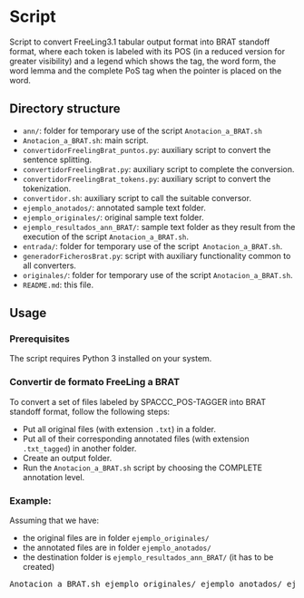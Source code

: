 # Script

Script to convert FreeLing3.1 tabular output format into BRAT standoff format, where each token is labeled with 
its POS (in a reduced version for greater visibility) and a legend which shows the tag, the word form, the word 
lemma and the complete PoS tag when the pointer is placed on the word.


## Directory structure

* `ann/`: folder for temporary use of the script `Anotacion_a_BRAT.sh`
* `Anotacion_a_BRAT.sh`: main script.
* `convertidorFreelingBrat_puntos.py`: auxiliary script to convert the sentence splitting. 
* `convertidorFreelingBrat.py`: auxiliary script to complete the conversion.
* `convertidorFreelingBrat_tokens.py`: auxiliary script to convert the tokenization.
* `convertidor.sh`: auxiliary script to call the suitable conversor.
* `ejemplo_anotados/`: annotated sample text folder.
* `ejemplo_originales/`: original sample text folder. 
* `ejemplo_resultados_ann_BRAT/`: sample text folder as they result from the execution of the script `Anotacion_a_BRAT.sh`.
* `entrada/`: folder for temporary use of the script` Anotacion_a_BRAT.sh`.
* `generadorFicherosBrat.py`: script with auxiliary functionality common to all converters.
* `originales/`: folder for temporary use of the script `Anotacion_a_BRAT.sh`.
* `README.md`: this file.


## Usage

### Prerequisites

The script requires Python 3 installed on your system.

### Convertir de formato FreeLing a BRAT

To convert a set of files labeled by SPACCC_POS-TAGGER into BRAT standoff format, follow the following steps:
* Put all original files (with extension `.txt`) in a folder.
* Put all of their corresponding annotated files (with extension `.txt_tagged`) in another folder.
* Create an output folder.
* Run the `Anotacion_a_BRAT.sh` script by choosing the COMPLETE annotation level.

### Example:

Assuming that we have:
- the original files are in folder `ejemplo_originales/`
- the annotated files are in folder `ejemplo_anotados/`
- the destination folder is `ejemplo_resultados_ann_BRAT/` (it has to be created)

<pre>
Anotacion_a_BRAT.sh ejemplo_originales/ ejemplo_anotados/ ejemplo_resultados_ann_BRAT/ COMPLETO 
</pre>


